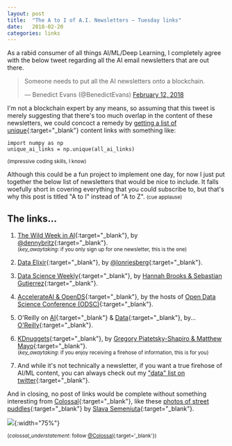 ```yaml
---
layout: post
title:  "The A to I of A.I. Newsletters — Tuesday links"
date:   2018-02-20
categories: links
---
```


As a rabid consumer of all things AI/ML/Deep Learning, I completely agree with the below tweet regarding all the AI email newsletters that are out there. 

<blockquote class="twitter-tweet" data-lang="en"><p lang="en" dir="ltr">Someone needs to put all the AI newsletters onto a blockchain.</p>&mdash; Benedict Evans (@BenedictEvans) <a href="https://twitter.com/BenedictEvans/status/963134473167560704?ref_src=twsrc%5Etfw">February 12, 2018</a></blockquote>
<script async src="https://platform.twitter.com/widgets.js" charset="utf-8"></script>

I'm not a blockchain expert by any means, so assuming that this tweet is merely suggesting that there's too much overlap in the content of these newsletters, we could concoct a remedy by [getting a list of unique](https://www.geeksforgeeks.org/python-get-unique-values-list/){:target="_blank"} content links with something like: 

```
import numpy as np  
unique_ai_links = np.unique(all_ai_links)  
```
<small>(impressive coding skills, I know)</small>

Although this could be a fun project to implement one day, for now I just put together the below list of newsletters that would be nice to include. It falls woefully short in covering everything that you could subscribe to, but that's why this post is titled "A to I" instead of "A to Z".  <small>(cue applause)</small>


## The links...
1. [The Wild Week in AI](https://www.getrevue.co/profile/wildml){:target="_blank"}, by [@dennybritz](https://twitter.com/dennybritz){:target="_blank"}.  
<small>(_key_awaytaking_: if you only sign up for one newsletter, this is the one)</small>

2. [Data Elixir](https://dataelixir.com/issues/170){:target="_blank"}, by [@lonriesberg](https://twitter.com/lonriesberg){:target="_blank"}.  

3. [Data Science Weekly](https://www.datascienceweekly.org/){:target="_blank"}, by [Hannah Brooks & Sebastian Gutierrez](https://www.datascienceweekly.org/about-us){:target="_blank"}.  

4. [AccelerateAI & OpenDS](https://opendatascience.com/news/){:target="_blank"}, by the hosts of [Open Data Science Conference (ODSC)](https://odsc.com/){:target="_blank"}.  

5. O'Reilly on [AI](http://www.oreilly.com/emails/newsletters/?display=preview#ai){:target="_blank"} & [Data](http://www.oreilly.com/emails/newsletters/?display=preview#data){:target="_blank"}, by... [O'Reilly](https://www.oreilly.com/){:target="_blank"}.  

6. [KDnuggets](https://www.kdnuggets.com/news/index.html){:target="_blank"}, by [Gregory Piatetsky-Shapiro & Matthew Mayo](https://www.kdnuggets.com/about/index.html){:target="_blank"}.  
<small>(_key_awaytaking_: if you enjoy receiving a firehose of information, this is for you)</small>

7. And while it's not technically a newsletter, if you want a true firehose of AI/ML content, you can always check out my ["data" list on twitter](https://twitter.com/kcbighuge/lists/data){:target="_blank"}.

And in closing, no post of links would be complete without something interesting from [Colossal](https://www.thisiscolossal.com/){:target="_blank"}, like these [photos of street puddles](https://www.thisiscolossal.com/2018/01/local-preacher-neon-puddles/){:target="_blank"} by [Slava Semeniuta](https://www.behance.net/thisset){:target="_blank"}.  

![](https://www.thisiscolossal.com/wp-content/uploads/2018/01/wet-neon-3.jpg){:width="75%"}

<small>(_colossal_understatement_: follow [@Colossal](https://twitter.com/Colossal){:target='_blank'})</small>  

